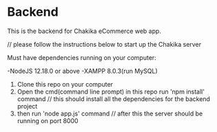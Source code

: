 # Backend

This is the backend for Chakika eCommerce web app.

// please follow the instructions below to start up the Chakika server

Must have dependencies running on your computer:

-NodeJS 12.18.0 or above
-XAMPP 8.0.3(run MySQL)

1. Clone this repo on your computer 
2. Open the cmd(command line prompt) in this repo run 'npm install' command
    // this should install all the dependencies for the backend project
3. then run 'node app.js' command
    // after this the server should be running on port 8000

